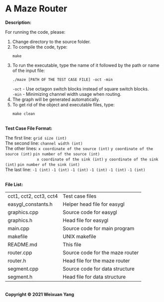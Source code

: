 # A Maze Router
<b>Description:</b><br>

For running the code, please:
1) Change directory to the source folder.
2) To compile the code, type:
    ```
    make
    ```
3) To run the executable, type the name of it followed by the path or name of the input file:
    ```
    ./maze [PATH OF THE TEST CASE FILE] -oct -min
    ```
    `-oct` - Use octagon switch blocks instead of square switch blocks. <br/>
    `-min` - Minimizing channel width usage when routing.
4) The graph will be generated automatically.
5) To get rid of the object and executable files, type:
    ```
    make clean
    ```

<br><b>Test Case File Format:</b><br>

The first line: `grid size (int)` <br>
The second line: `channel width (int)` <br>
The other lines: `x coordinate of the source (int)` `y coordinate of the source (int)` `pin number of the source (int)` <br>
&emsp;&emsp;&emsp;&emsp;&emsp;&emsp;&emsp;&nbsp;`x coordinate of the sink (int)` `y coordinate of the sink (int)` `pin number of the sink (int)` <br>
The last line: `-1 (int)` `-1 (int)` `-1 (int)` `-1 (int)` `-1 (int)` `-1 (int)`

<br><b>File List:</b><br>

<table border="0">
    <tr>
        <td>cct1, cct2, cct3, cct4</td>
        <td>Test case files</td>
    </tr>
    <tr>
        <td>easygl_constants.h</td>
        <td>Helper head file for easygl</td>
    </tr>
    <tr>
        <td>graphics.cpp</td>
        <td>Source code for easygl</td>
    </tr>
    <tr>
        <td>graphics.h</td>
        <td>Head file for easygl</td>
    </tr>
    <tr>
        <td>main.cpp</td>
        <td>Source code for main program</td>
    </tr>
    <tr>
        <td>makefile</td>
        <td>UNIX makefile</td>
    </tr>
    <tr>
        <td>README.md</td>
        <td>This file</td>
    </tr>
    <tr>
        <td>router.cpp</td>
        <td>Source code for the maze router</td>
    </tr>
    <tr>
        <td>router.h</td>
        <td>Head file for the maze router</td>
    </tr>
    <tr>
        <td>segment.cpp</td>
        <td>Source code for data structure</td>
    </tr>
    <tr>
        <td>segment.h</td>
        <td>Head file for data structure</td>
    </tr>
</table>


<br><b>Copyright © 2021 Weixuan Yang</b>
